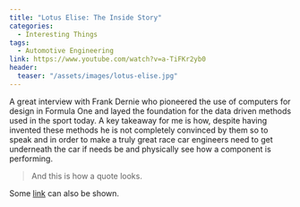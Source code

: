 ```yaml
---
title: "Lotus Elise: The Inside Story"
categories:
  - Interesting Things
tags:
  - Automotive Engineering
link: https://www.youtube.com/watch?v=a-TiFKr2yb0
header:
  teaser: "/assets/images/lotus-elise.jpg"
---
```


A great interview with Frank Dernie who pioneered the use of computers for design in Formula One and layed the foundation for the data driven methods used in the sport today. A key takeaway for me is how, despite having invented these methods he is not completely convinced by them so to speak and in order to make a truly great race car engineers need to get underneath the car if needs be and physically see how a component is performing.

> And this is how a quote looks.

Some [link](#) can also be shown.
